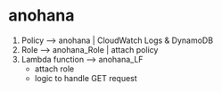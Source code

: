 # anohana

1. Policy --> anohana | CloudWatch Logs & DynamoDB
2. Role --> anohana_Role | attach policy
3. Lambda function --> anohana_LF
   - attach role
   - logic to handle GET request
